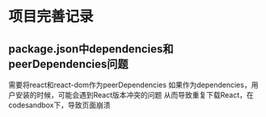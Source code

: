 
# 项目完善记录

## package.json中dependencies和peerDependencies问题

需要将react和react-dom作为peerDependencies
如果作为dependencies，用户安装的时候，可能会遇到React版本冲突的问题
从而导致重复下载React，在codesandbox下，导致页面崩溃

## 

